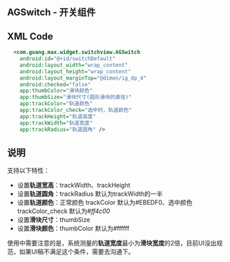 ## AGSwitch - 开关组件

## XML Code

```xml
  <com.guang.max.widget.switchview.AGSwitch
    android:id="@+id/switchDefault"
    android:layout_width="wrap_content"
    android:layout_height="wrap_content"
    android:layout_marginTop="@dimen/ig_dp_4"
    android:checked="false"
    app:thumbColor="滑块颜色"
    app:thumbSize="滑块尺寸(圆形滑块的直径)"
    app:trackColor="轨道颜色"
    app:trackColor_check="选中时，轨道颜色"
    app:trackHeight="轨道高度"
    app:trackWidth="轨道宽度"
    app:trackRadius="轨道圆角" />
```

## 说明

支持以下特性：

- 设置**轨道宽高**：trackWidth、trackHeight
- 设置**轨道圆角**：trackRadius 默认为trackWidth的一半
- 设置**轨道颜色**：正常颜色 trackColor 默认为#EBEDF0、选中颜色 trackColor_check 默认为#*ff4c00*
- 设置**滑块尺寸**：thumbSize
- 设置**滑块颜色**：thumbColor 默认为#ffffff

使用中需要注意的是，系统测量的**轨道宽度**最小为**滑块宽度**的2倍，目前UI没出规范，如果UI稿不满足这个条件，需要去沟通下。